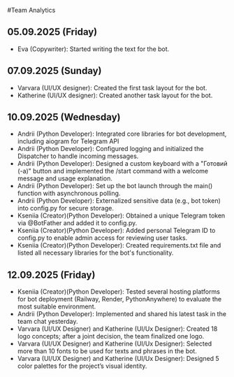 #Team Analytics
## 05.09.2025 (Friday)
- Eva (Copywriter): Started writing the text for the bot.  

## 07.09.2025 (Sunday)
- Varvara (UI/UX designer): Created the first task layout for the bot.  
- Katherine (UI/UX designer): Created another task layout for the bot.

## 10.09.2025 (Wednesday)
- Andrii (Python Developer): Integrated core libraries for bot development, including aiogram for Telegram API
- Andrii (Python Developer): Configured logging and initialized the Dispatcher to handle incoming messages.
- Andrii (Python Developer): Designed a custom keyboard with a "Готовий (-a)" button and implemented the /start command with a welcome message and usage explanation.
- Andrii (Python Developer): Set up the bot launch through the main() function with asynchronous polling.
- Andrii (Python Developer): Externalized sensitive data (e.g., bot token) into config.py for secure storage.
- Kseniia (Creator)(Python Developer): Obtained a unique Telegram token via @BotFather and added it to config.py.
- Kseniia (Creator)(Python Developer): Added personal Telegram ID to config.py to enable admin access for reviewing user tasks.
- Kseniia (Creator)(Python Developer): Created requirements.txt file and listed all necessary libraries for the bot's functionality.

## 12.09.2025 (Friday)
- Kseniia (Creator)(Python Developer): Tested several hosting platforms for bot deployment (Railway, Render, PythonAnywhere) to evaluate the most suitable environment.
- Andrii (Python Developer): Implemented and shared his latest task in the team chat yesterday.
- Varvara (UI/UX Designer) and Katherine (UI/Ux Designer): Created 18 logo concepts; after a joint decision, the team finalized one logo.
- Varvara (UI/UX Designer) and Katherine (UI/Ux Designer): Selected more than 10 fonts to be used for texts and phrases in the bot.
- Varvara (UI/UX Designer) and Katherine (UI/Ux Designer): Designed 5 color palettes for the project’s visual identity.
